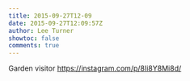 ```yaml
---
title: 2015-09-27T12-09
date: 2015-09-27T12:09:57Z
author: Lee Turner
showtoc: false
comments: true
---
```


Garden visitor https://instagram.com/p/8Ii8Y8Mi8d/

